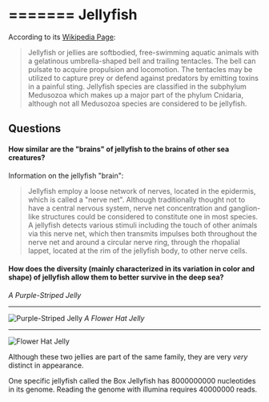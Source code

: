 =======
Jellyfish
========

According to its [Wikipedia Page](https://en.wikipedia.org/wiki/Jellyfish):
> Jellyfish or jellies are softbodied, free-swimming aquatic animals with a gelatinous umbrella-shaped bell and trailing tentacles. The bell can pulsate to acquire propulsion and locomotion. The tentacles may be utilized to capture prey or defend against predators by emitting toxins in a painful sting. Jellyfish species are classified in the subphylum Medusozoa which makes up a major part of the phylum Cnidaria, although not all Medusozoa species are considered to be jellyfish.

Questions
--------
#### How similar are the "brains" of jellyfish to the brains of other sea creatures?  

Information on the jellyfish "brain":
>Jellyfish employ a loose network of nerves, located in the epidermis, which is called a "nerve net". Although traditionally thought not to have a central nervous system, nerve net concentration and ganglion-like structures could be considered to constitute one in most species. A jellyfish detects various stimuli including the touch of other animals via this nerve net, which then transmits impulses both throughout the nerve net and around a circular nerve ring, through the rhopalial lappet, located at the rim of the jellyfish body, to other nerve cells.

#### How does the diversity (mainly characterized in its variation in color and shape) of jellyfish allow them to better survive in the deep sea?
*A Purple-Striped Jelly*
___
![Purple-Striped Jelly](https://upload.wikimedia.org/wikipedia/commons/f/f1/Chrysaora_Colorata.jpg "Purple-Striped Jelly")
*A Flower Hat Jelly*
___
![Flower Hat Jelly](https://upload.wikimedia.org/wikipedia/commons/2/2d/Olindias_formosa1.jpg "Flower Hat Jelly")

Although these two jellies are part of the same family, they are very *very* distinct in appearance.

One specific jellyfish called the Box Jellyfish has 8000000000 nucleotides in its genome. Reading the genome with illumina requires 40000000 reads. 
